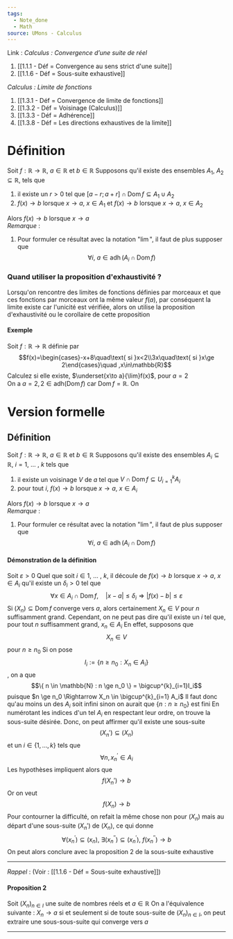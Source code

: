 ```yaml
---
tags:
  - Note_done
  - Math
source: UMons - Calculus
---
```


Link :
_Calculus : Convergence d’une suite de réel_
1. [[1.1.1 - Déf = Convergence au sens strict d'une suite]]
1. [[1.1.6 - Déf = Sous-suite exhaustive]]

_Calculus : Limite de fonctions_
1. [[1.3.1 - Déf = Convergence de limite de fonctions]]
2. [[1.3.2 - Déf = Voisinage (Calculus)]]
3. [[1.3.3 - Déf = Adhérence]]
4. [[1.3.8 - Déf = Les directions exhaustives de la limite]]

# Définition
Soit $f : \mathbb{R} \to \mathbb{R},\ a\in \mathbb{R}$ et $b\in \mathbb{R}$ 
Supposons qu'il existe des ensembles $A_1,\ A_2 \subseteq \mathbb{R}$, tels que
1. il existe un $r>0$ tel que $[a-r;a+r] \cap \operatorname{Dom}f \subseteq A_1 \cup A_2$ 
2. $f(x) \to b$ lorsque $x \to a,\ x \in A_1$ et $f(x) \to b$ lorsque $x \to a,\ x \in A_2$ 

Alors $f(x) \to b$ lorsque $x \to a$
\
_Remarque_ :
1. Pour formuler ce résultat avec la notation "$\lim$", il faut de plus supposer que $$\forall i,\ a \in \operatorname{adh}(A_i \cap \operatorname{Dom} f)$$

### Quand utiliser la proposition d'exhaustivité ?
Lorsqu'on rencontre des limites de fonctions définies par morceaux et que ces fonctions par morceaux ont la même valeur $f(a)$, par conséquent la limite existe car l'unicité est vérifiée, alors on utilise la proposition d'exhaustivité ou le corollaire de cette proposition
#### Exemple
Soit $f:\mathbb{R}\to\mathbb{R}$ définie par $$f(x)=\begin{cases}-x+8\quad\text{ si }x<2\\3x\quad\text{ si }x\ge 2\end{cases}\quad ,x\in\mathbb{R}$$ Calculez si elle existe, $\underset{x\to a}{\lim}f(x)$, pour $a=2$ 
\
On a $a=2,2\in\operatorname{adh(Dom}f)$ car $\operatorname{Dom}f=\mathbb{R}$. On  
# Version formelle
## Définition
Soit $f : \mathbb{R} \to \mathbb{R},\ a\in \mathbb{R}$ et $b\in \mathbb{R}$ 
Supposons qu'il existe des ensembles $A_i \subseteq \mathbb{R},\ i= 1,\ ...\ ,\ k$ tels que 
1. il existe un voisinage $V$ de $a$ tel que $V \cap \operatorname{Dom} f \subseteq U^{k}_{i = 1} A_i$ 
2. pour tout $i,\ f(x) \to b$ lorsque $x \to a,\ x \in A_i$

Alors $f(x) \to b$ lorsque $x \to a$ 
\
_Remarque_ :
1. Pour formuler ce résultat avec la notation "$\lim$", il faut de plus supposer que $$\forall i,\ a \in \operatorname{adh}(A_i \cap \operatorname{Dom} f)$$

#### Démonstration de la définition
Soit $\varepsilon > 0$
Quel que soit $i \in {1,\ ...\ ,\ k}$, il découle de $f(x) \to b$ lorsque $x \to a,\ x \in A_i$ qu'il existe un $\delta_i > 0$ tel que $$\forall x\in A_i\cap\operatorname{Dom}f,\quad|x-a|\leqslant\delta_i\Rightarrow|f(x)-b|\leqslant\varepsilon$$
Si $(X_n) \subseteq \operatorname{Dom} f$ converge vers $a$, alors certainement $X_n \in V$ pour $n$ suffisamment grand. Cependant, on ne peut pas dire qu'il existe un $i$ tel que, pour tout $n$ suffisamment grand, $x_n \in A_i$
En effet, supposons que $$X_n \in V$$ pour $n \ge n_0$ 
Si on pose $$I_i := \{ n \ge n_0 : X_n \in A_i \}$$, on a que $$\{ n \in \mathbb{N} : n \ge n_0 \} = \bigcup^{k}_{i=1}I_i$$ puisque $n \ge n_0 \Rightarrow X_n \in \bigcup^{k}_{i=1} A_i$
Il faut donc qu'au moins un des $A_i$ soit infini sinon on aurait que $\{ n : n \ge n_0 \}$ est fini
En numérotant les indices d'un tel $A_i$ en respectant leur ordre, on trouve la sous-suite désirée.
Donc, on peut affirmer qu'il existe une sous-suite $$(X_n') \subseteq (X_n)$$ et un $i\in\{1,\ldots,k\}$ tels que $$\forall n,x_n^{\prime}\in A_i$$Les hypothèses impliquent alors que $$f(X_n') \to b$$Or on veut $$f(X_n) \to b$$
Pour contourner la difficulté, on refait la même chose non pour $(X_n)$ mais au départ d'une sous-suite $(X_n')$ de $(X_n)$, ce qui donne $$\forall(x_n^{\prime})\subseteq(x_n),~\exists(x_n^{\prime\prime})\subseteq(x_n^{\prime}),~f(x_n^{\prime\prime})\to b$$On peut alors conclure avec la proposition 2 de la sous-suite exhaustive

---
_Rappel_ : (Voir : [[1.1.6 - Déf = Sous-suite exhaustive]])
#### Proposition 2
Soit $(X_n)_{n \in I}$ une suite de nombres réels et $a \in \mathbb{R}$ 
On a l'équivalence suivante : $X_n \rightarrow a$ si et seulement si de toute sous-suite de $(X_n)_{n \in I}$, on peut extraire une sous-sous-suite qui converge vers $a$ 

---
